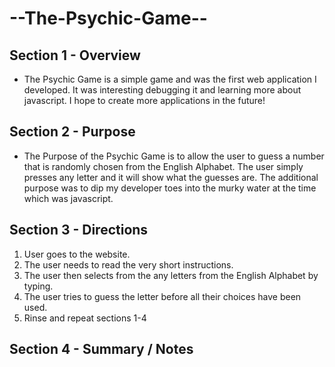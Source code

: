 # --The-Psychic-Game--


## Section 1 - Overview
- The Psychic Game is a simple game and was the first web application I developed. It was interesting debugging it and learning more about javascript. I hope to create more applications in the future! 


## Section 2 - Purpose
- The Purpose of the Psychic Game is to allow the user to guess a number that is randomly chosen from the English Alphabet. The user simply presses any letter and it will show what the guesses are. The additional purpose was to dip my developer toes into the murky water at the time which was javascript. 


## Section 3 - Directions

1. User goes to the website.
2. The user needs to read the very short instructions. 
3. The user then selects from the any letters from the English Alphabet by typing.
4. The user tries to guess the letter before all their choices have been used. 
5. Rinse and repeat sections 1-4

## Section 4 - Summary / Notes